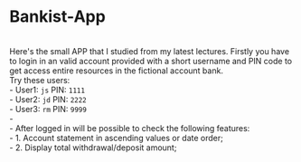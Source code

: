 # Bankist-App
<br>
Here's the small APP that I studied from my latest lectures. Firstly you have to login in an valid account provided with a short username and PIN code to get access entire resources in the fictional account bank.<br>
Try these users:<br>
- User1: <code>js</code> PIN: <code>1111</code><br>
- User2: <code>jd</code> PIN: <code>2222</code><br>
- User3: <code>rm</code> PIN: <code>9999</code><br>
- <br>
- After logged in will be possible to check the following features:<br>
- 1. Account statement in ascending values or date order;<br>
- 2. Display total withdrawal/deposit amount;
